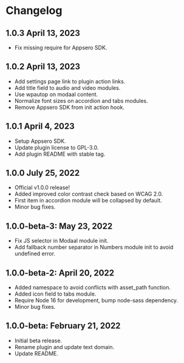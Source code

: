 # Changelog

## 1.0.3 April 13, 2023
* Fix missing require for Appsero SDK.

## 1.0.2 April 13, 2023
* Add settings page link to plugin action links.
* Add title field to audio and video modules.
* Use wpautop on modaal content.
* Normalize font sizes on accordion and tabs modules.
* Remove Appsero SDK from init action hook.

## 1.0.1 April 4, 2023
* Setup Appsero SDK.
* Update plugin license to GPL-3.0.
* Add plugin README with stable tag.

## 1.0.0 July 25, 2022
* Official v1.0.0 release!
* Added improved color contrast check based on WCAG 2.0.
* First item in accordion module will be collapsed by default.
* Minor bug fixes.

## 1.0.0-beta-3: May 23, 2022
* Fix JS selector in Modaal module init.
* Add fallback number separator in Numbers module init to avoid undefined error.

## 1.0.0-beta-2: April 20, 2022
* Added namespace to avoid conflicts with asset_path function.
* Added icon field to tabs module.
* Require Node 16 for development, bump node-sass dependency.
* Minor bug fixes.

## 1.0.0-beta: February 21, 2022
* Initial beta release.
* Rename plugin and update text domain.
* Update README.
